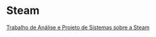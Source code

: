 # Steam
[Trabalho de Análise e Projeto de Sistemas sobre a Steam](https://github.com/aufgfua/Steam/wiki)
